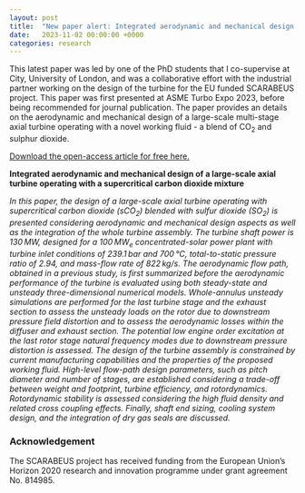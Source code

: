 ```yaml
---
layout: post
title:  "New paper alert: Integrated aerodynamic and mechanical design of the SCARABEUS turbine"
date:   2023-11-02 00:00:00 +0000
categories: research
---
```

This latest paper was led by one of the PhD students that I co-supervise at City, University of London, and was a collaborative effort with the industrial partner working on the design of the turbine for the EU funded SCARABEUS project. This paper was first presented at ASME Turbo Expo 2023, before being recommended for journal publication. The paper provides an details on the aerodynamic and mechanical design of a large-scale multi-stage axial turbine operating with a novel working fluid - a blend of CO<sub>2</sub> and sulphur dioxide.

[Download the open-access article for free here.](https://doi.org/10.1115/1.4063530)

**Integrated aerodynamic and mechanical design of a large-scale axial turbine operating with a supercritical carbon dioxide mixture**

*In this paper, the design of a large-scale axial turbine operating with supercritical carbon dioxide (sCO<sub>2</sub>) blended with sulfur dioxide (SO<sub>2</sub>) is presented considering aerodynamic and mechanical design aspects as well as the integration of the whole turbine assembly. The turbine shaft power is 130 MW, designed for a 100 MW<sub>e</sub> concentrated-solar power plant with turbine inlet conditions of 239.1 bar and 700 °C⁠, total-to-static pressure ratio of 2.94, and mass-flow rate of 822 kg/s. The aerodynamic flow path, obtained in a previous study, is first summarized before the aerodynamic performance of the turbine is evaluated using both steady-state and unsteady three-dimensional numerical models. Whole-annulus unsteady simulations are performed for the last turbine stage and the exhaust section to assess the unsteady loads on the rotor due to downstream pressure field distortion and to assess the aerodynamic losses within the diffuser and exhaust section. The potential low engine order excitation at the last rotor stage natural frequency modes due to downstream pressure distortion is assessed. The design of the turbine assembly is constrained by current manufacturing capabilities and the properties of the proposed working fluid. High-level flow-path design parameters, such as pitch diameter and number of stages, are established considering a trade-off between weight and footprint, turbine efficiency, and rotordynamics. Rotordynamic stability is assessed considering the high fluid density and related cross coupling effects. Finally, shaft end sizing, cooling system design, and the integration of dry gas seals are discussed.*

### Acknowledgement 
The SCARABEUS project has received funding from the European Union’s Horizon 2020 research and innovation programme under grant agreement No. 814985.
